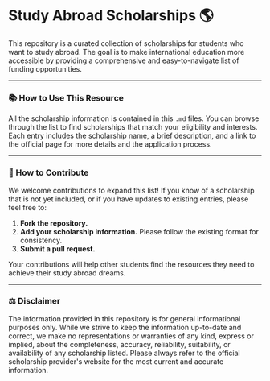 # Study Abroad Scholarships 🌎

This repository is a curated collection of scholarships for students who want to study abroad. The goal is to make international education more accessible by providing a comprehensive and easy-to-navigate list of funding opportunities.

---

### 📚 How to Use This Resource

All the scholarship information is contained in this `.md` files. You can browse through the list to find scholarships that match your eligibility and interests. Each entry includes the scholarship name, a brief description, and a link to the official page for more details and the application process.

---

### 🤝 How to Contribute

We welcome contributions to expand this list! If you know of a scholarship that is not yet included, or if you have updates to existing entries, please feel free to:

1.  **Fork the repository.**
2.  **Add your scholarship information.** Please follow the existing format for consistency.
3.  **Submit a pull request.**

Your contributions will help other students find the resources they need to achieve their study abroad dreams.

---

### ⚖️ Disclaimer

The information provided in this repository is for general informational purposes only. While we strive to keep the information up-to-date and correct, we make no representations or warranties of any kind, express or implied, about the completeness, accuracy, reliability, suitability, or availability of any scholarship listed. Please always refer to the official scholarship provider's website for the most current and accurate information.
